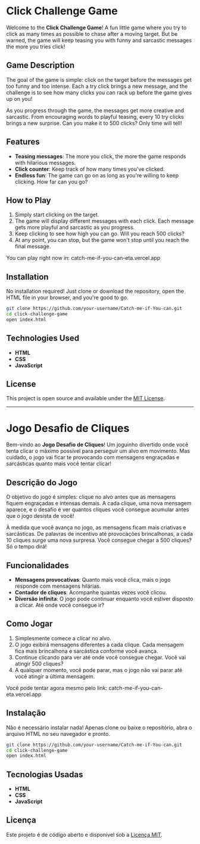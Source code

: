 
# Click Challenge Game

Welcome to the **Click Challenge Game**! A fun little game where you try to click as many times as possible to chase after a moving target. But be warned, the game will keep teasing you with funny and sarcastic messages the more you tries click!

## Game Description

The goal of the game is simple: click on the target before the messages get too funny and too intense. Each a try click brings a new message, and the challenge is to see how many clicks you can rack up before the game gives up on you!

As you progress through the game, the messages get more creative and sarcastic. From encouraging words to playful teasing, every 10 try clicks brings a new surprise. Can you make it to 500 clicks? Only time will tell!

## Features

- **Teasing messages**: The more you click, the more the game responds with hilarious messages.
- **Click counter**: Keep track of how many times you've clicked.
- **Endless fun**: The game can go on as long as you're willing to keep clicking. How far can you go?

## How to Play

1. Simply start clicking on the target.
2. The game will display different messages with each click. Each message gets more playful and sarcastic as you progress.
3. Keep clicking to see how high you can go. Will you reach 500 clicks?
4. At any point, you can stop, but the game won't stop until you reach the final message.

You can play right now in: catch-me-if-you-can-eta.vercel.app

## Installation

No installation required! Just clone or download the repository, open the HTML file in your browser, and you're good to go.

```bash
git clone https://github.com/your-username/Catch-me-if-You-can.git
cd click-challenge-game
open index.html
```

## Technologies Used

- **HTML**
- **CSS**
- **JavaScript**

## License

This project is open source and available under the [MIT License](LICENSE).

---

# Jogo Desafio de Cliques

Bem-vindo ao **Jogo Desafio de Cliques**! Um joguinho divertido onde você tenta clicar o máximo possível para perseguir um alvo em movimento. Mas cuidado, o jogo vai ficar te provocando com mensagens engraçadas e sarcásticas quanto mais você tentar clicar!

## Descrição do Jogo

O objetivo do jogo é simples: clique no alvo antes que as mensagens fiquem engraçadas e intensas demais. A cada clique, uma nova mensagem aparece, e o desafio é ver quantos cliques você consegue acumular antes que o jogo desista de você!

À medida que você avança no jogo, as mensagens ficam mais criativas e sarcásticas. De palavras de incentivo até provocações brincalhonas, a cada 10 cliques surge uma nova surpresa. Você consegue chegar a 500 cliques? Só o tempo dirá!

## Funcionalidades

- **Mensagens provocativas**: Quanto mais você clica, mais o jogo responde com mensagens hilárias.
- **Contador de cliques**: Acompanhe quantas vezes você clicou.
- **Diversão infinita**: O jogo pode continuar enquanto você estiver disposto a clicar. Até onde você consegue ir?

## Como Jogar

1. Simplesmente comece a clicar no alvo.
2. O jogo exibirá mensagens diferentes a cada clique. Cada mensagem fica mais brincalhona e sarcástica conforme você avança.
3. Continue clicando para ver até onde você consegue chegar. Você vai atingir 500 cliques?
4. A qualquer momento, você pode parar, mas o jogo não vai parar até você atingir a última mensagem.

Você pode tentar agora mesmo pelo link: catch-me-if-you-can-eta.vercel.app

## Instalação

Não é necessário instalar nada! Apenas clone ou baixe o repositório, abra o arquivo HTML no seu navegador e pronto.

```bash
git clone https://github.com/your-username/Catch-me-if-You-can.git
cd click-challenge-game
open index.html
```

## Tecnologias Usadas

- **HTML**
- **CSS**
- **JavaScript**

## Licença

Este projeto é de código aberto e disponível sob a [Licença MIT](LICENSE).
